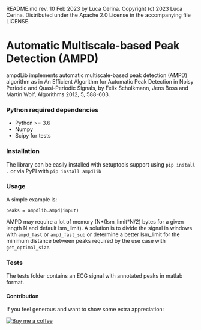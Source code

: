 README.md rev. 10 Feb 2023 by Luca Cerina.
Copyright (c) 2023 Luca Cerina.
Distributed under the Apache 2.0 License in the accompanying file LICENSE.

# Automatic Multiscale-based Peak Detection (AMPD)
ampdLib implements automatic multiscale-based peak detection (AMPD) algorithm
as in An Efficient Algorithm for Automatic Peak Detection in Noisy Periodic and
Quasi-Periodic Signals, by Felix Scholkmann, Jens Boss and Martin Wolf,
Algorithms 2012, 5, 588-603.

### Python required dependencies
- Python >= 3.6
- Numpy
- Scipy for tests

### Installation
The library can be easily installed with setuptools support using `pip install .` or via PyPI with `pip install ampdlib`

### Usage
A simple example is:
```
peaks = ampdlib.ampd(input)
```

AMPD may require a lot of memory (N*(lsm_limit*N/2) bytes for a given length N and default lsm_limit). A solution is to divide the signal in windows with `ampd_fast` or `ampd_fast_sub` or determine a better lsm_limit for the minimum distance between peaks required by the use case with `get_optimal_size`. 

### Tests
The tests folder contains an ECG signal with annotated peaks in matlab format.

#### Contribution
If you feel generous and want to show some extra appreciation:

[![Buy me a coffee][buymeacoffee-shield]][buymeacoffee]

[buymeacoffee]: https://www.buymeacoffee.com/u2Vb3kO
[buymeacoffee-shield]: https://www.buymeacoffee.com/assets/img/custom_images/orange_img.png
